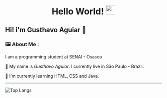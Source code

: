 <h1 align="center">
  Hello World!
  <img src="https://media.giphy.com/media/hvRJCLFzcasrR4ia7z/giphy.gif" width="30"/>
</h1>

## Hi! i'm Gusthavo Aguiar 👋

### :framed_picture: About Me :

I am a programming student at SENAI - Osasco 

🌱 My name is _Gusthavo Aguiar_. I currently live in São Paulo - Brazil.

🔭 I'm currently learning HTML, CSS and Java.

---

![Top Langs](https://github-readme-stats.vercel.app/api/top-langs/?username=gusthavoaguiar&layout=compact&theme=nightowl&border=3A218B)
